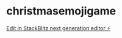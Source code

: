 # christmasemojigame

[Edit in StackBlitz next generation editor ⚡️](https://stackblitz.com/~/github.com/bferdi/christmasemojigame)